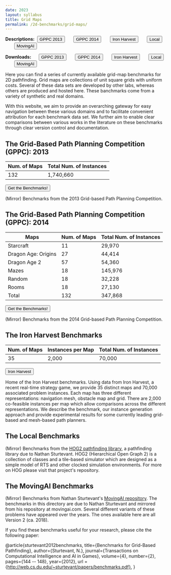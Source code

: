 ```yaml
---
date: 2023
layout: syllabus
title: Grid Maps
permalink: /2d-benchmarks/grid-maps/
---
```


<a>**Descriptions:**&nbsp;</a>
<a href='{{ site.baseurl }}/2d-benchmarks/grid-maps/gppc-2013/'><button class='button syllabus'>GPPC 2013</button></a>&nbsp;&nbsp;&nbsp;&nbsp;&nbsp;&nbsp;
<a href='{{ site.baseurl }}/2d-benchmarks/grid-maps/gppc-2014/'><button class='button syllabus'>GPPC 2014</button></a>&nbsp;&nbsp;&nbsp;&nbsp;&nbsp;&nbsp;
<a href='{{ site.baseurl }}/2d-benchmarks/grid-maps/iron-harvest/'><button class='button syllabus'>Iron Harvest</button></a>&nbsp;&nbsp;&nbsp;&nbsp;&nbsp;&nbsp;
<a href='{{ site.baseurl }}/2d-benchmarks/grid-maps/local/'><button class='button syllabus'>Local</button></a>&nbsp;&nbsp;&nbsp;&nbsp;&nbsp;&nbsp;
<a href='{{ site.baseurl }}/2d-benchmarks/grid-maps/movingai/'><button class='button syllabus'>MovingAI</button></a>&nbsp;&nbsp;&nbsp;&nbsp;&nbsp;&nbsp;

<a>**Downloads:**&nbsp;&nbsp;&nbsp;&nbsp;&nbsp;</a>
<a href='https://bitbucket.org/shortestpathlab/benchmarks/src/master/grid-maps/gppc-2013/'><button class='button benchmarks'>GPPC 2013</button></a>&nbsp;&nbsp;&nbsp;&nbsp;&nbsp;&nbsp;
<a href='https://bitbucket.org/shortestpathlab/benchmarks/src/master/grid-maps/gppc-2014/'><button class='button benchmarks'>GPPC 2014</button></a>&nbsp;&nbsp;&nbsp;&nbsp;&nbsp;&nbsp;
<a href='https://bitbucket.org/shortestpathlab/benchmarks/src/master/grid-maps/iron-harvest/'><button class='button benchmarks'>Iron Harvest</button></a>&nbsp;&nbsp;&nbsp;&nbsp;&nbsp;&nbsp;
<a href='https://bitbucket.org/shortestpathlab/benchmarks/src/master/grid-maps/local/'><button class='button benchmarks'>Local</button></a>&nbsp;&nbsp;&nbsp;&nbsp;&nbsp;&nbsp;
<a href='https://bitbucket.org/shortestpathlab/benchmarks/src/master/grid-maps/movingai/'><button class='button benchmarks'>MovingAI</button></a>&nbsp;&nbsp;&nbsp;&nbsp;&nbsp;&nbsp;

Here you can find a series of currently available grid-map benchmarks for 2D pathfinding. Grid maps are collections of unit square grids with uniform costs.
Several of these data sets are developed by other labs, whereas others are produced and hosted here. These banchmarks come from a variety of synthetic and real domains.

With this website, we aim to provide an overarching gateway for easy navigation between these various domains and to facilitate convenient attribution for each benchmark data set. We further aim to enable clear comparisons between various works in the literature on these benchmarks through clear version control and documentation.

## The Grid-Based Path Planning Competition (GPPC): 2013

<div class="fullwidth">

 **Num. of Maps** | **Total Num. of Instances**
---|---
 132 | 1,740,660
</div>

<a href='https://bitbucket.org/shortestpathlab/benchmarks/src/master/grid-maps/gppc-2013/'><button class='button benchmarks'>Get the Benchmarks!</button></a>


(Mirror) Benchmarks from the 2013 Grid-based Path Planning Competition.

## The Grid-Based Path Planning Competition (GPPC): 2014

<div class="fullwidth">

 **Maps** | **Num. of Maps** | **Total Num. of Instances**
---|---|---
 Starcraft | 11 | 29,970
 Dragon Age: Origins | 27 | 44,414
 Dragon Age 2 | 57 | 54,360
 Mazes | 18 | 145,976
 Random | 18 | 32,228
 Rooms | 18 | 27,130
 Total | 132 | 347,868
</div>

<a href='https://bitbucket.org/shortestpathlab/benchmarks/src/master/grid-maps/gppc-2014/'><button class='button benchmarks'>Get the Benchmarks!</button></a>

(Mirror) Benchmarks from the 2014 Grid-based Path Planning Competition.

## The Iron Harvest Benchmarks

<div class="fullwidth">

 **Num. of Maps** | **Instances per Map** | **Total Num. of Instances** 
---|---|---
 35 | 2,000 | 70,000
</div>

<a href='https://bitbucket.org/shortestpathlab/benchmarks/src/master/grid-maps/iron-harvest/'><button class='button benchmarks'>Iron Harvest</button></a>

Home of the Iron Harvest benchmarks. Using data from Iron Harvest, a recent real-time strategy game, we provide 35 distinct maps and 70,000 associated problem instances. Each map has three different representations: navigation mesh, obstacle map and grid. There are 2,000 co-feasible instances per map which allow comparisons across the different representations. We describe the benchmark, our instance generation approach and provide experimental results for some currently leading grid-based and mesh-based path planners.

## The Local Benchmarks

(Mirror) Benchmarks from the [HOG2 pathfinding library](https://github.com/nathansttt/hog2), a pathfinding library due to Nathan Sturtevant. HOG2 (Hierarchical Open Graph 2) is a collection of classes and a tile-based simulator which are designed as a simple model of RTS and other clocked simulation environments. For more on HOG please visit that project's repository.

## The MovingAI Benchmarks

(Mirror) Benchmarks from Nathan Sturtevant's [MovingAI repository](https://www.movingai.com/benchmarks/grids.html). The benchmarks in this directory are due to Nathan Sturtevant and mirrored from his repository at movingai.com. Several different variants of these problems have appeared over the years. The ones available here are all Version 2 (ca. 2018).

If you find these benchmarks useful for your research, please cite the following paper:

@article{sturtevant2012benchmarks, title={Benchmarks for Grid-Based Pathfinding}, author={Sturtevant, N.}, journal={Transactions on Computational Intelligence and AI in Games}, volume={4}, number={2}, pages={144 -- 148}, year={2012}, url = {http://web.cs.du.edu/~sturtevant/papers/benchmarks.pdf}, }
